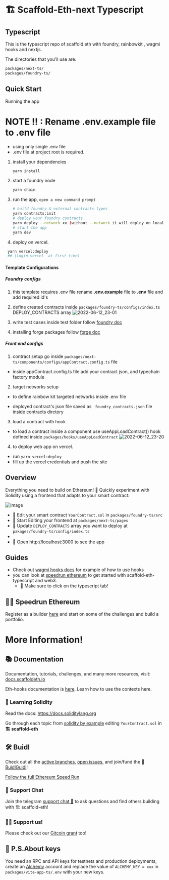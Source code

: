 # 🏗 Scaffold-Eth-next Typescript

## Typescript 
This is the typescript repo of scaffold.eth with foundry, rainbowkit , wagmi hooks and nextjs.


The directories that you'll use are:

```bash
packages/next-ts/
packages/foundry-ts/
```

## Quick Start

Running the app

# NOTE !! : Rename .env.example file to .env file 
* using only single .env file 
* .env file at project root is required. 

1. install your dependencies

   ```bash
   yarn install
   ```

2. start a foundry node

   ```bash
   yarn chain
   ```

3. run the app, `open a new command prompt`

   ```bash
   # build foundry & external contracts types
   yarn contracts:init 
   # deploy your foundry contracts
   yarn deploy --network xx (without --network it will deploy on localhost)
   # start the app
   yarn dev 
   ```
4. deploy on vercel. 
```bash
 yarn vercel:deploy
 ## (login vercel  at first time)
```

#### Template Configurations
##### Foundry configs 
1. this template requires .env file rename **.env.example** file to **.env** file and add required id's
2. define created contracts inside ```packages/foundry-ts/configs/index.ts``` DEPLOY_CONTRACTS array
![2022-06-12_23-01](https://user-images.githubusercontent.com/22323693/173245694-eaf7b02e-2831-49ad-ab93-326470f6c589.png)

3. write test cases inside test folder follow [foundry doc](https://book.getfoundry.sh/forge/writing-tests.html)

4. installing forge packages
follow [forge doc](https://book.getfoundry.sh/projects/dependencies.html)

##### Front end configs 

1. contract setup
go inside ```packages/next-ts/components/configs/appContract.config.ts```  file 
* inside  appContract.config.ts  file  add your contract json, and typechain factory module

2. target networks setup
* to define rainbow kit targeted networks inside .env file 

* deployed contract's json file saved as ``` foundry_contracts.json``` file inside contracts dirctory

3. load a  contract with hook
* to load a contract inside a component use useAppLoadContract() hook defined inside ```packages/hooks/useAppLoadContract```
![2022-06-12_23-20](https://user-images.githubusercontent.com/22323693/173246408-9351e8ba-4b67-4a29-961f-3118359a641a.png)

4. to deploy web app on vercel. 
* run ```yarn vercel:deploy``` 
* fill up the vercel credentials  and push the site



## Overview

Everything you need to build on Ethereum! 🚀 Quickly experiment with Solidity using a frontend that adapts to your smart contract:

![image](https://user-images.githubusercontent.com/22323693/173233298-69b090f3-92bc-44e6-ba91-25bd7425b120.png)

- 🔏 Edit your smart contract `YourContract.sol` in `packages/foundry-ts/src`
- 📝 Start Editing your frontend  at `packages/next-ts/pages`
- 💼  Update `DEPLOY_CONTRACTS` array you want to deploy at `pakages/foundry-ts/config/index.ts`
- 
- 📱 Open http://localhost:3000 to see the app

## Guides


- Check out [wagmi hooks  docs](https://wagmi.sh/docs/getting-started) for example of how to use hooks
- you can look at [speedrun ethereum](https://speedrunethereum.com/) to get started with scaffold-eth-typescript and web3.  
  - 🏁 Make sure to click on the typescript tab!

## 🏃💨 Speedrun Ethereum
Register as a builder [here](https://speedrunethereum.com) and start on some of the challenges and build a portfolio.
# More Information!

## 📚 Documentation

Documentation, tutorials, challenges, and many more resources, visit: [docs.scaffoldeth.io](https://docs.scaffoldeth.io)

Eth-hooks documentation is [here](https://scaffold-eth.github.io/eth-hooks/).  Learn how to use the contexts here.


### 🔭 Learning Solidity

Read the docs: https://docs.soliditylang.org

Go through each topic from [solidity by example](https://solidity-by-example.org) editing `YourContract.sol` in **🏗 scaffold-eth**


## 🛠 Buidl

Check out all the [active branches](https://github.com/austintgriffith/scaffold-eth/branches/active), [open issues](https://github.com/austintgriffith/scaffold-eth/issues), and join/fund the 🏰 [BuidlGuidl](https://BuidlGuidl.com)!

[Follow the full Ethereum Speed Run](https://medium.com/@austin_48503/%EF%B8%8Fethereum-dev-speed-run-bd72bcba6a4c)

### 💬 Support Chat

Join the telegram [support chat 💬](https://t.me/joinchat/KByvmRe5wkR-8F_zz6AjpA) to ask questions and find others building with 🏗 scaffold-eth!

### 🙏🏽 Support us!

Please check out our [Gitcoin grant](https://gitcoin.co/grants/2851/scaffold-eth) too!


## 🔐 P.S.About keys

You need an RPC and API keys for testnets and production deployments, create an [Alchemy](https://www.alchemy.com/) account and replace the value of `ALCHEMY_KEY = xxx` in `packages/vite-app-ts/.env` with your new keys.



